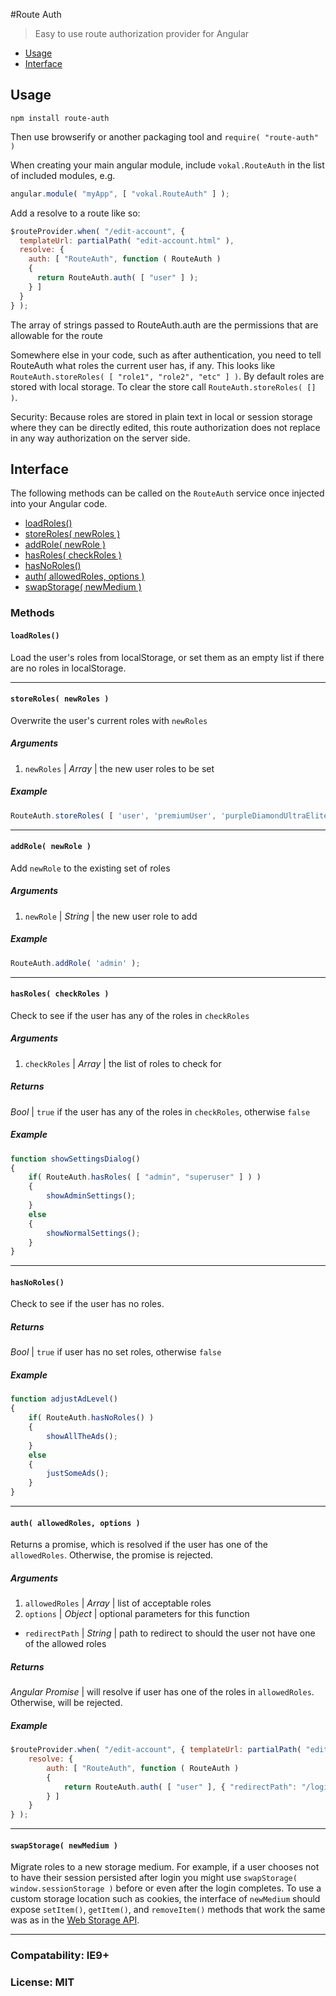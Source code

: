 #Route Auth

> Easy to use route authorization provider for Angular

* [Usage](#section-usage)
* [Interface](#section-interface)

## <a name="section-usage"></a>Usage

`npm install route-auth`

Then use browserify or another packaging tool and `require( "route-auth" )`

When creating your main angular module, include `vokal.RouteAuth` in the list of included modules, e.g.
```js
angular.module( "myApp", [ "vokal.RouteAuth" ] );
```

Add a resolve to a route like so:

```js
$routeProvider.when( "/edit-account", {
  templateUrl: partialPath( "edit-account.html" ),
  resolve: {
    auth: [ "RouteAuth", function ( RouteAuth )
	{
 	  return RouteAuth.auth( [ "user" ] );
	} ]
  }
} );
```

The array of strings passed to RouteAuth.auth are the permissions that are allowable for the route

Somewhere else in your code, such as after authentication, you need to tell RouteAuth what roles the
current user has, if any. This looks like `RouteAuth.storeRoles( [ "role1", "role2", "etc" ] )`.
By default roles are stored with local storage. To clear the store call `RouteAuth.storeRoles( [] )`.

Security:
Because roles are stored in plain text in local or session storage where they can be directly edited, this
route authorization does not replace in any way authorization on the server side.

## <a name="section-interface"></a>Interface

The following methods can be called on the `RouteAuth` service once injected into your Angular code.

* [loadRoles()](#method-loadRoles)
* [storeRoles( newRoles )](#method-storeRoles)
* [addRole( newRole )](#method-addRole)
* [hasRoles( checkRoles )](#method-hasRoles)
* [hasNoRoles()](#method-hasNoRoles)
* [auth( allowedRoles, options )](#method-auth)
* [swapStorage( newMedium )](#method-swap-storage)

### Methods

#### <a name="method-loadRoles"></a>`loadRoles()`

Load the user's roles from localStorage, or set them as an empty list if there are no roles in localStorage.

* * *

#### <a name="method-storeRoles"></a>`storeRoles( newRoles )`

Overwrite the user's current roles with `newRoles`

##### Arguments

1. `newRoles` | *Array* | the new user roles to be set

##### Example

```js
RouteAuth.storeRoles( [ 'user', 'premiumUser', 'purpleDiamondUltraEliteClass' ] );
```

* * *

#### <a name="method-addRole"></a>`addRole( newRole )`

Add `newRole` to the existing set of roles

##### Arguments

1. `newRole` | *String* | the new user role to add

##### Example

```js
RouteAuth.addRole( 'admin' );
```

* * *

#### <a name="method-hasRoles"></a>`hasRoles( checkRoles )`

Check to see if the user has any of the roles in `checkRoles`

##### Arguments

1. `checkRoles` | *Array* | the list of roles to check for

##### Returns

*Bool* | `true` if the user has any of the roles in `checkRoles`, otherwise `false`

##### Example

```js
function showSettingsDialog()
{
	if( RouteAuth.hasRoles( [ "admin", "superuser" ] ) )
	{
		showAdminSettings();
	}
	else
	{
		showNormalSettings();
	}
}
```

* * *

#### <a name="method-hasNoRoles"></a>`hasNoRoles()`

Check to see if the user has no roles.

##### Returns

*Bool* | `true` if user has no set roles, otherwise `false`

##### Example

```js
function adjustAdLevel()
{
	if( RouteAuth.hasNoRoles() )
	{
		showAllTheAds();
	}
	else
	{
		justSomeAds();
	}
}
```

* * *

#### <a name="method-auth"></a>`auth( allowedRoles, options )`

Returns a promise, which is resolved if the user has one of the `allowedRoles`. Otherwise, the promise is rejected.

##### Arguments

1. `allowedRoles` | *Array*  | list of acceptable roles
2. `options`      | *Object* | optional parameters for this function
  * `redirectPath` | *String* | path to redirect to should the user not have one of the allowed roles

##### Returns

*Angular Promise* | will resolve if user has one of the roles in `allowedRoles`. Otherwise, will be rejected.

##### Example

```js
$routeProvider.when( "/edit-account", { templateUrl: partialPath( "edit-account.html" ),
	resolve: {
		auth: [ "RouteAuth", function ( RouteAuth )
		{
			return RouteAuth.auth( [ "user" ], { "redirectPath": "/login" } );
		} ]
	}
} );
```

* * *

#### <a name="method-swap-storage"></a>`swapStorage( newMedium )`

Migrate roles to a new storage medium. For example, if a user chooses not to have their session persisted after login you might use `swapStorage( window.sessionStorage )` before or even after the login completes. To use a custom storage location such as cookies, the interface of `newMedium` should expose `setItem()`, `getItem()`, and `removeItem()` methods that work the same was as in the [Web Storage API](https://developer.mozilla.org/en-US/docs/Web/API/Storage).


* * *

### Compatability: IE9+

### License: MIT
